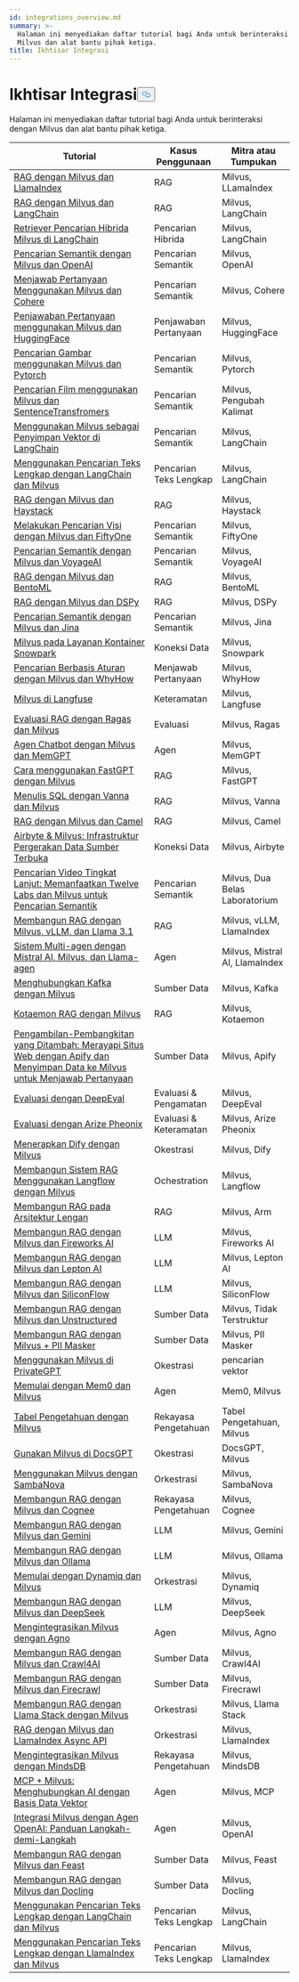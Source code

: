 ```yaml
---
id: integrations_overview.md
summary: >-
  Halaman ini menyediakan daftar tutorial bagi Anda untuk berinteraksi dengan
  Milvus dan alat bantu pihak ketiga.
title: Ikhtisar Integrasi
---
```

<h1 id="Integrations-Overview" class="common-anchor-header">Ikhtisar Integrasi<button data-href="#Integrations-Overview" class="anchor-icon" translate="no">
      <svg translate="no"
        aria-hidden="true"
        focusable="false"
        height="20"
        version="1.1"
        viewBox="0 0 16 16"
        width="16"
      >
        <path
          fill="#0092E4"
          fill-rule="evenodd"
          d="M4 9h1v1H4c-1.5 0-3-1.69-3-3.5S2.55 3 4 3h4c1.45 0 3 1.69 3 3.5 0 1.41-.91 2.72-2 3.25V8.59c.58-.45 1-1.27 1-2.09C10 5.22 8.98 4 8 4H4c-.98 0-2 1.22-2 2.5S3 9 4 9zm9-3h-1v1h1c1 0 2 1.22 2 2.5S13.98 12 13 12H9c-.98 0-2-1.22-2-2.5 0-.83.42-1.64 1-2.09V6.25c-1.09.53-2 1.84-2 3.25C6 11.31 7.55 13 9 13h4c1.45 0 3-1.69 3-3.5S14.5 6 13 6z"
        ></path>
      </svg>
    </button></h1><p>Halaman ini menyediakan daftar tutorial bagi Anda untuk berinteraksi dengan Milvus dan alat bantu pihak ketiga.</p>
<table>
<thead>
<tr><th>Tutorial</th><th>Kasus Penggunaan</th><th>Mitra atau Tumpukan</th></tr>
</thead>
<tbody>
<tr><td><a href="/docs/id/integrate_with_llamaindex.md">RAG dengan Milvus dan LlamaIndex</a></td><td>RAG</td><td>Milvus, LLamaIndex</td></tr>
<tr><td><a href="/docs/id/integrate_with_langchain.md">RAG dengan Milvus dan LangChain</a></td><td>RAG</td><td>Milvus, LangChain</td></tr>
<tr><td><a href="/docs/id/milvus_hybrid_search_retriever.md">Retriever Pencarian Hibrida Milvus di LangChain</a></td><td>Pencarian Hibrida</td><td>Milvus, LangChain</td></tr>
<tr><td><a href="/docs/id/integrate_with_openai.md">Pencarian Semantik dengan Milvus dan OpenAI</a></td><td>Pencarian Semantik</td><td>Milvus, OpenAI</td></tr>
<tr><td><a href="/docs/id/integrate_with_cohere.md">Menjawab Pertanyaan Menggunakan Milvus dan Cohere</a></td><td>Pencarian Semantik</td><td>Milvus, Cohere</td></tr>
<tr><td><a href="/docs/id/integrate_with_hugging-face.md">Penjawaban Pertanyaan menggunakan Milvus dan HuggingFace</a></td><td>Penjawaban Pertanyaan</td><td>Milvus, HuggingFace</td></tr>
<tr><td><a href="/docs/id/integrate_with_pytorch.md">Pencarian Gambar menggunakan Milvus dan Pytorch</a></td><td>Pencarian Semantik</td><td>Milvus, Pytorch</td></tr>
<tr><td><a href="/docs/id/integrate_with_sentencetransformers.md">Pencarian Film menggunakan Milvus dan SentenceTransfromers</a></td><td>Pencarian Semantik</td><td>Milvus, Pengubah Kalimat</td></tr>
<tr><td><a href="/docs/id/basic_usage_langchain.md">Menggunakan Milvus sebagai Penyimpan Vektor di LangChain</a></td><td>Pencarian Semantik</td><td>Milvus, LangChain</td></tr>
<tr><td><a href="/docs/id/full_text_search_with_langchain.md">Menggunakan Pencarian Teks Lengkap dengan LangChain dan Milvus</a></td><td>Pencarian Teks Lengkap</td><td>Milvus, LangChain</td></tr>
<tr><td><a href="/docs/id/integrate_with_haystack.md">RAG dengan Milvus dan Haystack</a></td><td>RAG</td><td>Milvus, Haystack</td></tr>
<tr><td><a href="/docs/id/integrate_with_voxel51.md">Melakukan Pencarian Visi dengan Milvus dan FiftyOne</a></td><td>Pencarian Semantik</td><td>Milvus, FiftyOne</td></tr>
<tr><td><a href="/docs/id/integrate_with_voyageai.md">Pencarian Semantik dengan Milvus dan VoyageAI</a></td><td>Pencarian Semantik</td><td>Milvus, VoyageAI</td></tr>
<tr><td><a href="/docs/id/integrate_with_bentoml.md">RAG dengan Milvus dan BentoML</a></td><td>RAG</td><td>Milvus, BentoML</td></tr>
<tr><td><a href="/docs/id/integrate_with_dspy.md">RAG dengan Milvus dan DSPy</a></td><td>RAG</td><td>Milvus, DSPy</td></tr>
<tr><td><a href="/docs/id/integrate_with_jina.md">Pencarian Semantik dengan Milvus dan Jina</a></td><td>Pencarian Semantik</td><td>Milvus, Jina</td></tr>
<tr><td><a href="/docs/id/integrate_with_snowpark.md">Milvus pada Layanan Kontainer Snowpark</a></td><td>Koneksi Data</td><td>Milvus, Snowpark</td></tr>
<tr><td><a href="/docs/id/integrate_with_whyhow.md">Pencarian Berbasis Aturan dengan Milvus dan WhyHow</a></td><td>Menjawab Pertanyaan</td><td>Milvus, WhyHow</td></tr>
<tr><td><a href="/docs/id/integrate_with_langfuse.md">Milvus di Langfuse</a></td><td>Keteramatan</td><td>Milvus, Langfuse</td></tr>
<tr><td><a href="/docs/id/integrate_with_ragas.md">Evaluasi RAG dengan Ragas dan Milvus</a></td><td>Evaluasi</td><td>Milvus, Ragas</td></tr>
<tr><td><a href="/docs/id/integrate_with_memgpt.md">Agen Chatbot dengan Milvus dan MemGPT</a></td><td>Agen</td><td>Milvus, MemGPT</td></tr>
<tr><td><a href="/docs/id/integrate_with_fastgpt.md">Cara menggunakan FastGPT dengan Milvus</a></td><td>RAG</td><td>Milvus, FastGPT</td></tr>
<tr><td><a href="/docs/id/integrate_with_vanna.md">Menulis SQL dengan Vanna dan Milvus</a></td><td>RAG</td><td>Milvus, Vanna</td></tr>
<tr><td><a href="/docs/id/integrate_with_camel.md">RAG dengan Milvus dan Camel</a></td><td>RAG</td><td>Milvus, Camel</td></tr>
<tr><td><a href="/docs/id/integrate_with_airbyte.md">Airbyte &amp; Milvus: Infrastruktur Pergerakan Data Sumber Terbuka</a></td><td>Koneksi Data</td><td>Milvus, Airbyte</td></tr>
<tr><td><a href="/docs/id/video_search_with_twelvelabs_and_milvus.md">Pencarian Video Tingkat Lanjut: Memanfaatkan Twelve Labs dan Milvus untuk Pencarian Semantik</a></td><td>Pencarian Semantik</td><td>Milvus, Dua Belas Laboratorium</td></tr>
<tr><td><a href="/docs/id/milvus_rag_with_vllm.md">Membangun RAG dengan Milvus, vLLM, dan Llama 3.1</a></td><td>RAG</td><td>Milvus, vLLM, LlamaIndex</td></tr>
<tr><td><a href="/docs/id/llama_agents_metadata.md">Sistem Multi-agen dengan Mistral AI, Milvus, dan Llama-agen</a></td><td>Agen</td><td>Milvus, Mistral AI, LlamaIndex</td></tr>
<tr><td><a href="/docs/id/kafka-connect-milvus.md">Menghubungkan Kafka dengan Milvus</a></td><td>Sumber Data</td><td>Milvus, Kafka</td></tr>
<tr><td><a href="/docs/id/kotaemon_with_milvus.md">Kotaemon RAG dengan Milvus</a></td><td>RAG</td><td>Milvus, Kotaemon</td></tr>
<tr><td><a href="/docs/id/apify_milvus_rag.md">Pengambilan-Pembangkitan yang Ditambah: Merayapi Situs Web dengan Apify dan Menyimpan Data ke Milvus untuk Menjawab Pertanyaan</a></td><td>Sumber Data</td><td>Milvus, Apify</td></tr>
<tr><td><a href="/docs/id/evaluation_with_deepeval.md">Evaluasi dengan DeepEval</a></td><td>Evaluasi &amp; Pengamatan</td><td>Milvus, DeepEval</td></tr>
<tr><td><a href="/docs/id/evaluation_with_phoenix.md">Evaluasi dengan Arize Pheonix</a></td><td>Evaluasi &amp; Keteramatan</td><td>Milvus, Arize Pheonix</td></tr>
<tr><td><a href="/docs/id/dify_with_milvus.md">Menerapkan Dify dengan Milvus</a></td><td>Okestrasi</td><td>Milvus, Dify</td></tr>
<tr><td><a href="/docs/id/rag_with_langflow.md">Membangun Sistem RAG Menggunakan Langflow dengan Milvus</a></td><td>Ochestration</td><td>Milvus, Langflow</td></tr>
<tr><td><a href="/docs/id/build_rag_on_arm.md">Membangun RAG pada Arsitektur Lengan</a></td><td>RAG</td><td>Milvus, Arm</td></tr>
<tr><td><a href="/docs/id/build_RAG_with_milvus_and_fireworks.md">Membangun RAG dengan Milvus dan Fireworks AI</a></td><td>LLM</td><td>Milvus, Fireworks AI</td></tr>
<tr><td><a href="/docs/id/build_RAG_with_milvus_and_lepton.md">Membangun RAG dengan Milvus dan Lepton AI</a></td><td>LLM</td><td>Milvus, Lepton AI</td></tr>
<tr><td><a href="/docs/id/build_RAG_with_milvus_and_siliconflow">Membangun RAG dengan Milvus dan SiliconFlow</a></td><td>LLM</td><td>Milvus, SiliconFlow</td></tr>
<tr><td><a href="/docs/id/rag_with_milvus_and_unstructured.md">Membangun RAG dengan Milvus dan Unstructured</a></td><td>Sumber Data</td><td>Milvus, Tidak Terstruktur</td></tr>
<tr><td><a href="/docs/id/RAG_with_pii_and_milvus.md">Membangun RAG dengan Milvus + PII Masker</a></td><td>Sumber Data</td><td>Milvus, PII Masker</td></tr>
<tr><td><a href="/docs/id/use_milvus_in_private_gpt.md">Menggunakan Milvus di PrivateGPT</a></td><td>Okestrasi</td><td>pencarian vektor</td></tr>
<tr><td><a href="/docs/id/quickstart_mem0_with_milvus.md">Memulai dengan Mem0 dan Milvus</a></td><td>Agen</td><td>Mem0, Milvus</td></tr>
<tr><td><a href="/docs/id/knowledge_table_with_milvus.md">Tabel Pengetahuan dengan Milvus</a></td><td>Rekayasa Pengetahuan</td><td>Tabel Pengetahuan, Milvus</td></tr>
<tr><td><a href="/docs/id/use_milvus_in_docsgpt.md">Gunakan Milvus di DocsGPT</a></td><td>Okestrasi</td><td>DocsGPT, Milvus</td></tr>
<tr><td><a href="/docs/id/use_milvus_with_sambanova.md">Menggunakan Milvus dengan SambaNova</a></td><td>Orkestrasi</td><td>Milvus, SambaNova</td></tr>
<tr><td><a href="/docs/id/build_RAG_with_milvus_and_cognee.md">Membangun RAG dengan Milvus dan Cognee</a></td><td>Rekayasa Pengetahuan</td><td>Milvus, Cognee</td></tr>
<tr><td><a href="/docs/id/build_RAG_with_milvus_and_gemini.md">Membangun RAG dengan Milvus dan Gemini</a></td><td>LLM</td><td>Milvus, Gemini</td></tr>
<tr><td><a href="/docs/id/build_RAG_with_milvus_and_ollama.md">Membangun RAG dengan Milvus dan Ollama</a></td><td>LLM</td><td>Milvus, Ollama</td></tr>
<tr><td><a href="/docs/id/milvus_rag_with_dynamiq.md">Memulai dengan Dynamiq dan Milvus</a></td><td>Orkestrasi</td><td>Milvus, Dynamiq</td></tr>
<tr><td><a href="/docs/id/build_RAG_with_milvus_and_deepseek.md">Membangun RAG dengan Milvus dan DeepSeek</a></td><td>LLM</td><td>Milvus, DeepSeek</td></tr>
<tr><td><a href="/docs/id/integrate_with_agno.md">Mengintegrasikan Milvus dengan Agno</a></td><td>Agen</td><td>Milvus, Agno</td></tr>
<tr><td><a href="/docs/id/build_RAG_with_milvus_and_crawl4ai.md">Membangun RAG dengan Milvus dan Crawl4AI</a></td><td>Sumber Data</td><td>Milvus, Crawl4AI</td></tr>
<tr><td><a href="/docs/id/build_RAG_with_milvus_and_firecrawl.md">Membangun RAG dengan Milvus dan Firecrawl</a></td><td>Sumber Data</td><td>Milvus, Firecrawl</td></tr>
<tr><td><a href="/docs/id/llama_stack_with_milvus.md">Membangun RAG dengan Llama Stack dengan Milvus</a></td><td>Orkestrasi</td><td>Milvus, Llama Stack</td></tr>
<tr><td><a href="/docs/id/llamaindex_milvus_async.md">RAG dengan Milvus dan LlamaIndex Async API</a></td><td>Orkestrasi</td><td>Milvus, LlamaIndex</td></tr>
<tr><td><a href="/docs/id/integration_with_mindsdb.md">Mengintegrasikan Milvus dengan MindsDB</a></td><td>Rekayasa Pengetahuan</td><td>Milvus, MindsDB</td></tr>
<tr><td><a href="/docs/id/milvus_and_mcp.md">MCP + Milvus: Menghubungkan AI dengan Basis Data Vektor</a></td><td>Agen</td><td>Milvus, MCP</td></tr>
<tr><td><a href="/docs/id/openai_agents_milvus.md">Integrasi Milvus dengan Agen OpenAI: Panduan Langkah-demi-Langkah</a></td><td>Agen</td><td>Milvus, OpenAI</td></tr>
<tr><td><a href="/docs/id/build_RAG_with_milvus_and_feast.md">Membangun RAG dengan Milvus dan Feast</a></td><td>Sumber Data</td><td>Milvus, Feast</td></tr>
<tr><td><a href="/docs/id/build_RAG_with_milvus_and_docling.md">Membangun RAG dengan Milvus dan Docling</a></td><td>Sumber Data</td><td>Milvus, Docling</td></tr>
<tr><td><a href="/docs/id/full_text_search_with_langchain.md">Menggunakan Pencarian Teks Lengkap dengan LangChain dan Milvus</a></td><td>Pencarian Teks Lengkap</td><td>Milvus, LangChain</td></tr>
<tr><td><a href="/docs/id/llamaindex_milvus_full_text_search.md">Menggunakan Pencarian Teks Lengkap dengan LlamaIndex dan Milvus</a></td><td>Pencarian Teks Lengkap</td><td>Milvus, LlamaIndex</td></tr>
</tbody>
</table>
